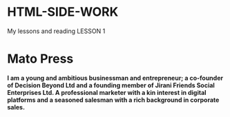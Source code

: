 # HTML-SIDE-WORK
My lessons and reading
LESSON 1
<!doctyp html>
<html>
<head>
<title> page title</title>
</head>
<body>
<h1> Mato Press</h1>
<b> I am a young and ambitious businessman and entrepreneur; a co-founder of Decision Beyond Ltd and a founding member of Jirani Friends Social Enterprises Ltd. A professional marketer with a kin interest in digital platforms and a seasoned salesman with a rich background in corporate sales.</b>
</body>
</html>
